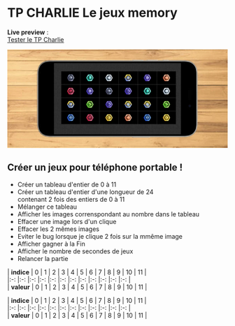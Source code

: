 # TP CHARLIE Le jeux memory
**Live preview**  :    
[Tester le TP Charlie](https://www.sevenvalley.fr/tp-javascript/tpc)  

![alt text](tpc.webp)
  
## Créer un jeux pour téléphone portable !

- Créer un tableau d'entier de 0 à 11    
- Créer un tableau d'entier d'une longueur de 24   
contenant 2 fois des entiers de 0 à 11  
- Mélanger ce tableau  
- Afficher les images correnspondant au nombre dans le tableau  
- Effacer une image lors d'un clique  
- Effacer les 2 mêmes images  
- Eviter le bug lorsque je clique 2 fois sur la mmême image  
- Afficher gagner à la Fin  
- Afficher le nombre de secondes de jeux  
- Relancer la partie  



| **indice** | 0 | 1 | 2 | 3 | 4 | 5 | 6 | 7 | 8 | 9 | 10 | 11 |  
|:-: |:-: |:-: |:-: |:-: |:-: |:-: |:-: |:-: |:-: |:-: |:-: |  
|   **valeur** | 0 | 1 | 2 | 3 | 4 | 5 | 6 | 7 | 8 | 9 | 10 | 11 |  

| **indice** | 0 | 1 | 2 | 3 | 4 | 5 | 6 | 7 | 8 | 9 | 10 | 11 |  
|:-: |:-: |:-: |:-: |:-: |:-: |:-: |:-: |:-: |:-: |:-: |:-: |  
|   **valeur** | 0 | 1 | 2 | 3 | 4 | 5 | 6 | 7 | 8 | 9 | 10 | 11 |  
